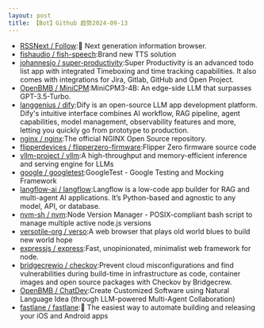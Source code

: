 ```yaml
---
layout: post
title: 【Bot】Github 趋势2024-09-13
---
```


* [RSSNext / Follow](https://github.com/RSSNext/Follow):🧡 Next generation information browser.
* [fishaudio / fish-speech](https://github.com/fishaudio/fish-speech):Brand new TTS solution
* [johannesjo / super-productivity](https://github.com/johannesjo/super-productivity):Super Productivity is an advanced todo list app with integrated Timeboxing and time tracking capabilities. It also comes with integrations for Jira, Gitlab, GitHub and Open Project.
* [OpenBMB / MiniCPM](https://github.com/OpenBMB/MiniCPM):MiniCPM3-4B: An edge-side LLM that surpasses GPT-3.5-Turbo.
* [langgenius / dify](https://github.com/langgenius/dify):Dify is an open-source LLM app development platform. Dify's intuitive interface combines AI workflow, RAG pipeline, agent capabilities, model management, observability features and more, letting you quickly go from prototype to production.
* [nginx / nginx](https://github.com/nginx/nginx):The official NGINX Open Source repository.
* [flipperdevices / flipperzero-firmware](https://github.com/flipperdevices/flipperzero-firmware):Flipper Zero firmware source code
* [vllm-project / vllm](https://github.com/vllm-project/vllm):A high-throughput and memory-efficient inference and serving engine for LLMs
* [google / googletest](https://github.com/google/googletest):GoogleTest - Google Testing and Mocking Framework
* [langflow-ai / langflow](https://github.com/langflow-ai/langflow):Langflow is a low-code app builder for RAG and multi-agent AI applications. It’s Python-based and agnostic to any model, API, or database.
* [nvm-sh / nvm](https://github.com/nvm-sh/nvm):Node Version Manager - POSIX-compliant bash script to manage multiple active node.js versions
* [versotile-org / verso](https://github.com/versotile-org/verso):A web browser that plays old world blues to build new world hope
* [expressjs / express](https://github.com/expressjs/express):Fast, unopinionated, minimalist web framework for node.
* [bridgecrewio / checkov](https://github.com/bridgecrewio/checkov):Prevent cloud misconfigurations and find vulnerabilities during build-time in infrastructure as code, container images and open source packages with Checkov by Bridgecrew.
* [OpenBMB / ChatDev](https://github.com/OpenBMB/ChatDev):Create Customized Software using Natural Language Idea (through LLM-powered Multi-Agent Collaboration)
* [fastlane / fastlane](https://github.com/fastlane/fastlane):🚀 The easiest way to automate building and releasing your iOS and Android apps

